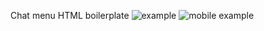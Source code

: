 Chat menu HTML boilerplate
![example](https://cdn.bosssoftware.net/u/main/SKMIgq4.png)
![mobile example](https://cdn.bosssoftware.net/u/main/BrL2KnQ.png)
